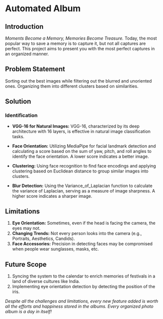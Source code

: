 # Automated Album

## Introduction

*Moments Become a Memory, Memories Become Treasure.* Today, the most popular way to save a memory is to capture it, but not all captures are perfect. This project aims to present you with the most perfect captures in an organized manner.

## Problem Statement

Sorting out the best images while filtering out the blurred and unoriented ones. Organizing them into different clusters based on similarities.

## Solution

### Identification

- **VGG-16 for Natural Images:** VGG-16, characterized by its deep architecture with 16 layers, is effective in natural image classification tasks.

- **Face Orientation:** Utilizing MediaPipe for facial landmark detection and calculating a score based on the sum of yaw, pitch, and roll angles to identify the face orientation. A lower score indicates a better image.

- **Clustering:** Using face recognition to find face encodings and applying clustering based on Euclidean distance to group similar images into clusters.

- **Blur Detection:** Using the Variance_of_Laplacian function to calculate the variance of Laplacian, serving as a measure of image sharpness. A higher score indicates a sharper image.

## Limitations

1. **Eye Orientation:** Sometimes, even if the head is facing the camera, the eyes may not.
2. **Changing Trends:** Not every person looks into the camera (e.g., Portraits, Aesthetics, Candids).
3. **Face Accessories:** Precision in detecting faces may be compromised when people wear sunglasses, masks, etc.

## Future Scope

1. Syncing the system to the calendar to enrich memories of festivals in a land of diverse cultures like India.
2. Implementing eye orientation detection by detecting the position of the iris.

*Despite all the challenges and limitations, every new feature added is worth all the efforts and happiness stored in the albums. Every organized photo album is a day in itself!*
